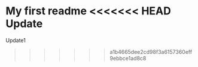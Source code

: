 My first readme
<<<<<<< HEAD
Update
=======
Update1
>>>>>>> a1b4665dee2cd98f3a6157360eff9ebbce1ad8c8
